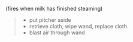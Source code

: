 (fires when milk has finished steaming)
>- put pitcher aside
> - retrieve cloth, wipe wand, replace cloth
> - blast air through wand
